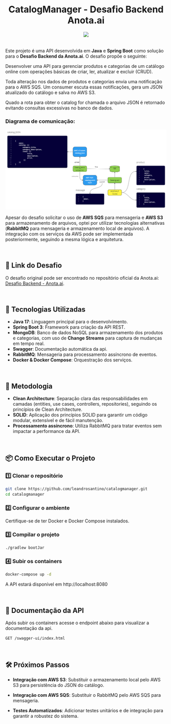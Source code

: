 
<div align="center">
  <h1>CatalogManager - Desafio Backend Anota.ai</h1>
  <img src="https://skillicons.dev/icons?i=java,spring,mongo,rabbitmq,docker">
</div>
<br>

Este projeto é uma API desenvolvida em **Java** e **Spring Boot** como solução para o **Desafio Backend da Anota.ai**. O desafio propõe o seguinte:

Desenvolver uma API para gerenciar produtos e categorias de um catálogo online
com operações básicas de criar, ler, atualizar e excluir (CRUD).

Toda alteração nos dados de produtos e categorias envia uma notificação para o AWS SQS. Um consumer escuta essas notificações, gera um JSON atualizado do catálogo e salva no AWS S3.

Quado a rota para obter o catalog for chamada o arquivo JSON é retornado evitando consultas excessivas no banco de dados.

### Diagrama de comunicação:

![Diagrama do Sistema](.github/diagrama.png)

Apesar do desafio solicitar o uso de **AWS SQS** para mensageria e **AWS S3** para armazenamento de arquivos, optei por utilizar tecnologias alternativas (**RabbitMQ** para mensageria e armazenamento local de arquivos). A integração com os serviços da AWS pode ser implementada posteriormente, seguindo a mesma lógica e arquitetura.

<br>

## 🔗 Link do Desafio
O desafio original pode ser encontrado no repositório oficial da Anota.ai:
[Desafio Backend - Anota.ai](https://github.com/githubanotaai/new-test-backend-nodejs).

<br>

## 🚀 Tecnologias Utilizadas

- **Java 17**: Linguagem principal para o desenvolvimento.
- **Spring Boot 3**: Framework para criação da API REST.
- **MongoDB**: Banco de dados NoSQL para armazenamento dos produtos e categorias, com uso de **Change Streams** para captura de mudanças em tempo real.
- **Swagger**: Documentação automática da api.
- **RabbitMQ**: Mensageria para processamento assíncrono de eventos.
- **Docker & Docker Compose**: Orquestração dos serviços.

<br>

## 📝 Metodologia

- **Clean Architecture**: Separação clara das responsabilidades em camadas (entities, use cases, controllers, repositories), seguindo os princípios de Clean Architecture.
- **SOLID**: Aplicação dos princípios SOLID para garantir um código modular, extensível e de fácil manutenção.
- **Processamento assíncrono**: Utiliza RabbitMQ para tratar eventos sem impactar a performance da API.

<br>

## 📦 Como Executar o Projeto

### 1️⃣ Clonar o repositório

```sh
git clone https://github.com/leandrosantino/catalogmanager.git
cd catalogmanager
```

### 2️⃣ Configurar o ambiente
Certifique-se de ter Docker e Docker Compose instalados.

### 3️⃣ Compilar o projeto
```sh
./gradlew bootJar
```

### 4️⃣ Subir os containers
```sh
docker-compose up -d
```
A API estará disponível em http://localhost:8080

<br>

## 📌 Documentação da API
Após subir os containers acesse o endpoint abaixo para visualizar a documentação da api.

```
GET /swagger-ui/index.html
```

<br>

## 🛠️ Próximos Passos
- **Integração com AWS S3**: Substituir o armazenamento local pelo AWS S3 para persistência do JSON do catálogo.

- **Integração com AWS SQS**: Substituir o RabbitMQ pelo AWS SQS para mensageria.

- **Testes Automatizados**: Adicionar testes unitários e de integração para garantir a robustez do sistema.

